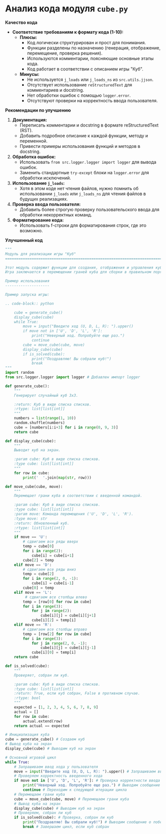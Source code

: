 # Анализ кода модуля `cube.py`

**Качество кода**

- **Соответствие требованиям к формату кода (1-10):**
    -   **Плюсы:**
        -   Код логически структурирован и прост для понимания.
        -   Функции разделены по назначению (генерация, отображение, перемещение, проверка решения).
        -   Используются комментарии, поясняющие основные этапы кода.
        -   Код работает в соответствии с описанием игры "Куб".
    -   **Минусы:**
        -   Не используется `j_loads` или `j_loads_ns` из `src.utils.jjson`.
        -   Отсутствует использование `reStructuredText` для комментариев и docstring.
        -   Нет обработки ошибок с помощью `logger.error`.
        -   Отсутствуют проверки на корректность ввода пользователя.

**Рекомендации по улучшению**

1.  **Документация:**
    -   Переписать комментарии и docstring в формате reStructuredText (RST).
    -   Добавить подробное описание к каждой функции, методу и переменной.
    -   Привести примеры использования функций и методов в docstring.
2.  **Обработка ошибок:**
    -   Использовать `from src.logger.logger import logger` для вывода ошибок.
    -   Заменить стандартные `try-except` блоки на `logger.error` для обработки исключений.
3.  **Использование `j_loads`:**
    -   Хотя в этом коде нет чтения файлов, нужно помнить об использовании `j_loads` или `j_loads_ns` для чтения файлов в будущих реализациях.
4.  **Проверка ввода пользователя:**
    -   Добавить более строгую проверку пользовательского ввода для обработки некорректных команд.
5.  **Форматирование кода:**
    -   Использовать f-строки для форматирования строк, где это возможно.

**Улучшенный код**

```python
"""
Модуль для реализации игры "Куб"
=========================================================================================

Этот модуль содержит функции для создания, отображения и управления кубом 3x3.
Игра заключается в перемещении граней куба для сборки в правильном порядке.

Пример использования
--------------------

Пример запуска игры:

.. code-block:: python

    cube = generate_cube()
    display_cube(cube)
    while True:
        move = input("Введите ход (U, D, L, R): ").upper()
        if move not in ['U', 'D', 'L', 'R']:
            print("Неверный ход. Попробуйте еще раз.")
            continue
        cube = move_cube(cube, move)
        display_cube(cube)
        if is_solved(cube):
            print("Поздравляю! Вы собрали куб!")
            break
"""
import random
from src.logger.logger import logger # Добавлен импорт logger

def generate_cube():
    """
    Генерирует случайный куб 3x3.

    :return: Куб в виде списка списков.
    :rtype: list[list[int]]
    """
    numbers = list(range(1, 10))
    random.shuffle(numbers)
    cube = [numbers[i:i+3] for i in range(0, 9, 3)]
    return cube

def display_cube(cube):
    """
    Выводит куб на экран.

    :param cube: Куб в виде списка списков.
    :type cube: list[list[int]]
    """
    for row in cube:
        print('  '.join(map(str, row)))

def move_cube(cube, move):
    """
    Перемещает грани куба в соответствии с введенной командой.

    :param cube: Куб в виде списка списков.
    :type cube: list[list[int]]
    :param move: Команда перемещения ('U', 'D', 'L', 'R').
    :type move: str
    :return: Обновленный куб.
    :rtype: list[list[int]]
    """
    if move == 'U':
        # сдвигаем все ряды вверх
        temp = cube[0]
        for i in range(2):
            cube[i] = cube[i+1]
        cube[2] = temp
    elif move == 'D':
        # сдвигаем все ряды вниз
        temp = cube[2]
        for i in range(2, 0, -1):
            cube[i] = cube[i-1]
        cube[0] = temp
    elif move == 'L':
         # сдвигаем все столбцы влево
        temp = [row[0] for row in cube]
        for i in range(3):
            for j in range(2):
                cube[i][j] = cube[i][j+1]
            cube[i][2] = temp[i]
    elif move == 'R':
        # сдвигаем все столбцы вправо
        temp = [row[2] for row in cube]
        for i in range(3):
            for j in range(2, 0, -1):
                cube[i][j] = cube[i][j-1]
            cube[i][0] = temp[i]
    return cube

def is_solved(cube):
    """
    Проверяет, собран ли куб.

    :param cube: Куб в виде списка списков.
    :type cube: list[list[int]]
    :return: True, если куб собран, False в противном случае.
    :rtype: bool
    """
    expected = [1, 2, 3, 4, 5, 6, 7, 8, 9]
    actual = []
    for row in cube:
        actual.extend(row)
    return actual == expected

# Инициализация куба
cube = generate_cube() # Создаем куб
# Вывод куба на экран
display_cube(cube) # Выводим куб на экран

# Основной игровой цикл
while True:
    # Запрашиваем ввод хода у пользователя
    move = input("Введите ход (U, D, L, R): ").upper() # Запрашиваем ввод пользователя и переводим в верхний регистр
    # Проверяем корректность введенного хода
    if move not in ['U', 'D', 'L', 'R']: # Проверка корректности ввода
        print("Неверный ход. Попробуйте еще раз.") # Выводим сообщение об ошибке
        continue # Переходим к следующей итерации цикла
    # Перемещаем грани куба
    cube = move_cube(cube, move) # Перемещаем грани куба
    # Вывод куба на экран
    display_cube(cube) # Выводим куб на экран
    # Проверяем, собран ли куб
    if is_solved(cube): # Проверка, собран ли куб
        print("Поздравляю! Вы собрали куб!") # Выводим сообщение о победе
        break # Завершаем цикл, если куб собран
```